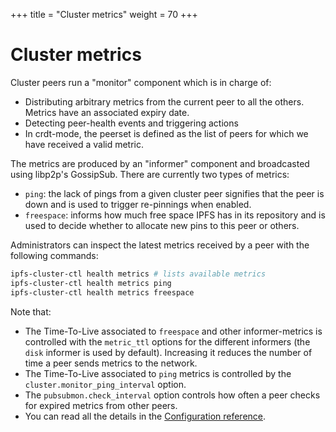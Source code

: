 +++
title = "Cluster metrics"
weight = 70
+++

# Cluster metrics

Cluster peers run a "monitor" component which is in charge of:

* Distributing arbitrary metrics from the current peer to all the others. Metrics have an associated expiry date.
* Detecting peer-health events and triggering actions
* In crdt-mode, the peerset is defined as the list of peers for which we have received a valid metric.

The metrics are produced by an "informer" component and broadcasted using libp2p's GossipSub. There are currently two types of metrics:

* `ping`: the lack of pings from a given cluster peer signifies that the peer is down and is used to trigger re-pinnings when enabled.
* `freespace`: informs how much free space IPFS has in its repository and is used to decide whether to allocate new pins to this peer or others.

Administrators can inspect the latest metrics received by a peer with the following commands:

```sh
ipfs-cluster-ctl health metrics # lists available metrics
ipfs-cluster-ctl health metrics ping
ipfs-cluster-ctl health metrics freespace
```

Note that:

* The Time-To-Live associated to `freespace` and other informer-metrics is controlled with the `metric_ttl` options for the different informers (the `disk` informer is used by default). Increasing it reduces the number of time a peer sends metrics to the network.
* The Time-To-Live associated to `ping` metrics is controlled by the `cluster.monitor_ping_interval` option.
* The `pubsubmon.check_interval` option controls how often a peer checks for expired metrics from other peers.
* You can read all the details in the [Configuration reference](/documentation/reference/configuration).
